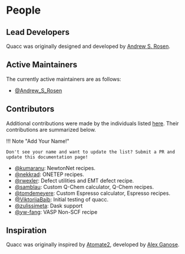 # People

## Lead Developers

Quacc was originally designed and developed by [Andrew S. Rosen](https://cbe.princeton.edu/people/andrew-rosen).

## Active Maintainers

The currently active maintainers are as follows:

- [@Andrew_S_Rosen](https://github.com/Quantum-Accelerators/quacc)

## Contributors

Additional contributions were made by the individuals listed [here](https://github.com/quantum-accelerators/quacc/graphs/contributors). Their contributions are summarized below.

!!! Note "Add Your Name!"

    Don't see your name and want to update the list? Submit a PR and update this documentation page!

- [@kumaranu](https://github.com/kumaranu): NewtonNet recipes.
- [@nekkrad](https://github.com/nekkrad): ONETEP recipes.
- [@rwexler](https://github.com/rwexler): Defect utilities and EMT defect recipe.
- [@samblau](https://github.com/samblau): Custom Q-Chem calculator, Q-Chem recipes.
- [@tomdemeyere](https://github.com/tomdemeyere): Custom Espresso calculator, Espresso recipes.
- [@ViktoriiaBaib](https://github.com/ViktoriiaBaib): Initial testing of quacc.
- [@zulissimeta](https://github.com/zulissimeta): Dask support
- [@yw-fang](https://github.com/yw-fang): VASP Non-SCF recipe

## Inspiration

Quacc was originally inspired by [Atomate2](https://github.com/materialsproject/atomate2), developed by [Alex Ganose](https://www.imperial.ac.uk/people/a.ganose).
